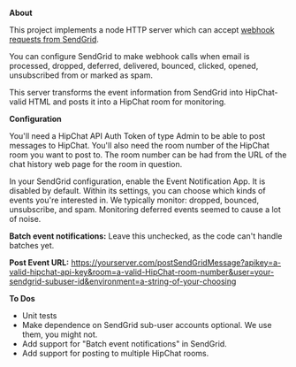 **About**This project implements a node HTTP server which can accept [webhook requests from SendGrid](http://sendgrid.com/docs/API_Reference/Webhooks/index.html).You can configure SendGrid to make webhook calls when email is processed, dropped, deferred, delivered, bounced, clicked, opened, unsubscribed from or marked as spam.This server transforms the event information from SendGrid into HipChat-valid HTML and posts it into a HipChat room for monitoring.**Configuration**You'll need a HipChat API Auth Token of type Admin to be able to post messages to HipChat. You'll also need the room number of the HipChat room you want to post to. The room number can be had from the URL of the chat history web page for the room in question.In your SendGrid configuration, enable the Event Notification App. It is disabled by default. Within its settings, you can choose which kinds of events you're interested in. We typically monitor: dropped, bounced, unsubscribe, and spam.  Monitoring deferred events seemed to cause a lot of noise.**Batch event notifications:** Leave this unchecked, as the code can't handle batches yet.**Post Event URL:** https://yourserver.com/postSendGridMessage?apikey=a-valid-hipchat-api-key&room=a-valid-HipChat-room-number&user=your-sendgrid-subuser-id&environment=a-string-of-your-choosing**To Dos** - Unit tests - Make dependence on SendGrid sub-user accounts optional. We use them, you might not. - Add support for "Batch event notifications" in SendGrid. - Add support for posting to multiple HipChat rooms.